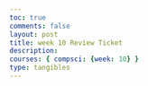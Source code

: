 ```yaml
---
toc: true
comments: false
layout: post
title: week 10 Review Ticket
description: 
courses: { compsci: {week: 10} }
type: tangibles
---
```

